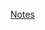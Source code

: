 [Notes](https://github.com/Bojun0430/Ewant_2025/wiki/%E6%96%87%E5%AD%B8%E5%90%8D%E7%AF%87%E9%81%B8%E8%AE%80%EF%BC%9A%E6%84%9B%E6%88%80%E8%88%87%E7%94%9F%E6%B4%BB%EF%BC%882025%E6%98%A5%E5%AD%A3%E7%8F%AD%EF%BC%89/_edit)
